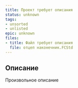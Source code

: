 ```yaml
---
title: Проект требует описания
status: unknown
tags:
- unsorted
- unlisted
epic: unknown
files:
- title: Файл требует описания
  file: отцеп наконечник.FCStd
---
```



## Описание

Произвольное описание